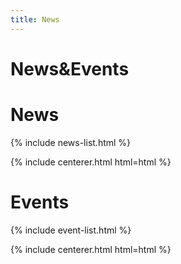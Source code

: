 ```yaml
---
title: News 
---
```

# <i class="fas fa-feather-alt"></i>News&Events

# <i class="fas fa-feather-alt"></i>News

{% include news-list.html %}

{% include centerer.html html=html %}


# <i class="fas fa-feather-alt"></i>Events

{% include event-list.html %}

{% include centerer.html html=html %}
